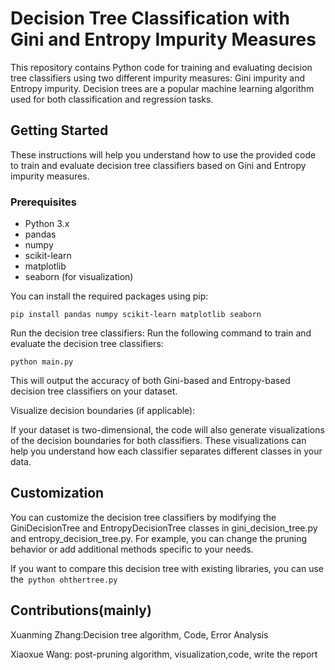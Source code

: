# Decision Tree Classification with Gini and Entropy Impurity Measures

This repository contains Python code for training and evaluating decision tree classifiers using two different impurity measures: Gini impurity and Entropy impurity. Decision trees are a popular machine learning algorithm used for both classification and regression tasks.

## Getting Started

These instructions will help you understand how to use the provided code to train and evaluate decision tree classifiers based on Gini and Entropy impurity measures. 

### Prerequisites

- Python 3.x
- pandas
- numpy
- scikit-learn
- matplotlib
- seaborn (for visualization)

You can install the required packages using pip:

`pip install pandas numpy scikit-learn matplotlib seaborn`

Run the decision tree classifiers:
Run the following command to train and evaluate the decision tree classifiers:

`python main.py`

This will output the accuracy of both Gini-based and Entropy-based decision tree classifiers on your dataset.

Visualize decision boundaries (if applicable):

If your dataset is two-dimensional, the code will also generate visualizations of the decision boundaries for both classifiers. These visualizations can help you understand how each classifier separates different classes in your data.

## Customization
You can customize the decision tree classifiers by modifying the GiniDecisionTree and EntropyDecisionTree classes in gini_decision_tree.py and entropy_decision_tree.py. For example, you can change the pruning behavior or add additional methods specific to your needs.

If you want to compare this decision tree with existing libraries, you can use the` python ohthertree.py`

## Contributions(mainly)
Xuanming Zhang:Decision tree algorithm, Code, Error Analysis

Xiaoxue Wang: post-pruning algorithm, visualization,code, write the report
